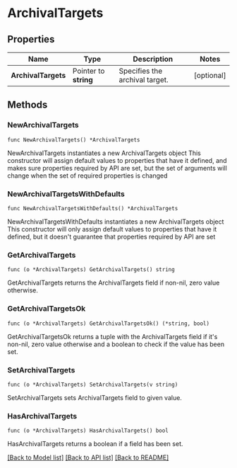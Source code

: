 # ArchivalTargets

## Properties

Name | Type | Description | Notes
------------ | ------------- | ------------- | -------------
**ArchivalTargets** | Pointer to **string** | Specifies the archival target. | [optional] 

## Methods

### NewArchivalTargets

`func NewArchivalTargets() *ArchivalTargets`

NewArchivalTargets instantiates a new ArchivalTargets object
This constructor will assign default values to properties that have it defined,
and makes sure properties required by API are set, but the set of arguments
will change when the set of required properties is changed

### NewArchivalTargetsWithDefaults

`func NewArchivalTargetsWithDefaults() *ArchivalTargets`

NewArchivalTargetsWithDefaults instantiates a new ArchivalTargets object
This constructor will only assign default values to properties that have it defined,
but it doesn't guarantee that properties required by API are set

### GetArchivalTargets

`func (o *ArchivalTargets) GetArchivalTargets() string`

GetArchivalTargets returns the ArchivalTargets field if non-nil, zero value otherwise.

### GetArchivalTargetsOk

`func (o *ArchivalTargets) GetArchivalTargetsOk() (*string, bool)`

GetArchivalTargetsOk returns a tuple with the ArchivalTargets field if it's non-nil, zero value otherwise
and a boolean to check if the value has been set.

### SetArchivalTargets

`func (o *ArchivalTargets) SetArchivalTargets(v string)`

SetArchivalTargets sets ArchivalTargets field to given value.

### HasArchivalTargets

`func (o *ArchivalTargets) HasArchivalTargets() bool`

HasArchivalTargets returns a boolean if a field has been set.


[[Back to Model list]](../README.md#documentation-for-models) [[Back to API list]](../README.md#documentation-for-api-endpoints) [[Back to README]](../README.md)


